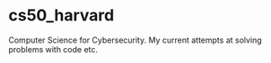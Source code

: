 # cs50_harvard
Computer Science for Cybersecurity. My current attempts at solving problems with code etc.
